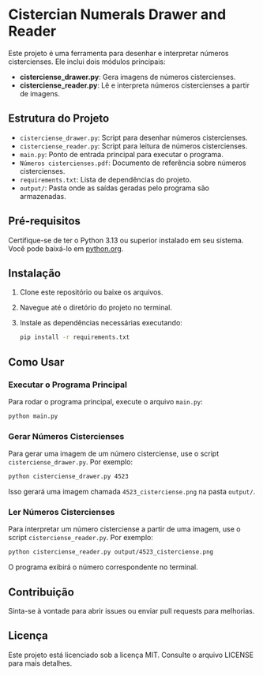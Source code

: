 # Cistercian Numerals Drawer and Reader

Este projeto é uma ferramenta para desenhar e interpretar números cistercienses. Ele inclui dois módulos principais:

- **cisterciense_drawer.py**: Gera imagens de números cistercienses.
- **cisterciense_reader.py**: Lê e interpreta números cistercienses a partir de imagens.

## Estrutura do Projeto

- `cisterciense_drawer.py`: Script para desenhar números cistercienses.
- `cisterciense_reader.py`: Script para leitura de números cistercienses.
- `main.py`: Ponto de entrada principal para executar o programa.
- `Números cistercienses.pdf`: Documento de referência sobre números cistercienses.
- `requirements.txt`: Lista de dependências do projeto.
- `output/`: Pasta onde as saídas geradas pelo programa são armazenadas.

## Pré-requisitos

Certifique-se de ter o Python 3.13 ou superior instalado em seu sistema. Você pode baixá-lo em [python.org](https://www.python.org/).

## Instalação

1. Clone este repositório ou baixe os arquivos.
2. Navegue até o diretório do projeto no terminal.
3. Instale as dependências necessárias executando:

   ```bash
   pip install -r requirements.txt
   ```

## Como Usar

### Executar o Programa Principal

Para rodar o programa principal, execute o arquivo `main.py`:

```bash
python main.py
```

### Gerar Números Cistercienses

Para gerar uma imagem de um número cisterciense, use o script `cisterciense_drawer.py`. Por exemplo:

```bash
python cisterciense_drawer.py 4523
```

Isso gerará uma imagem chamada `4523_cisterciense.png` na pasta `output/`.

### Ler Números Cistercienses

Para interpretar um número cisterciense a partir de uma imagem, use o script `cisterciense_reader.py`. Por exemplo:

```bash
python cisterciense_reader.py output/4523_cisterciense.png
```

O programa exibirá o número correspondente no terminal.

## Contribuição

Sinta-se à vontade para abrir issues ou enviar pull requests para melhorias.

## Licença

Este projeto está licenciado sob a licença MIT. Consulte o arquivo LICENSE para mais detalhes.